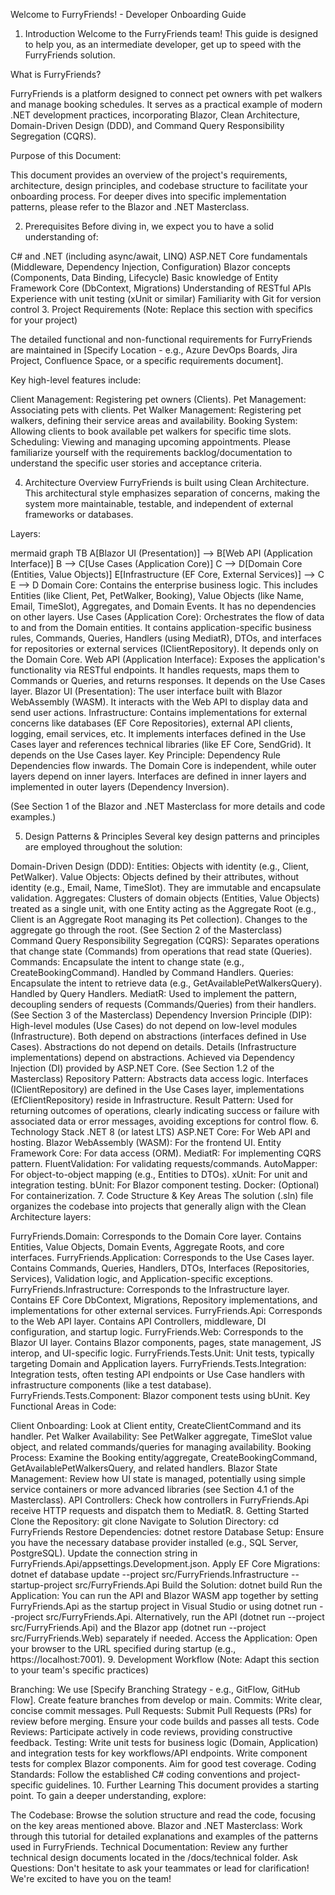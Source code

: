 Welcome to FurryFriends! - Developer Onboarding Guide
1. Introduction
Welcome to the FurryFriends team! This guide is designed to help you, as an intermediate developer, get up to speed with the FurryFriends solution.

What is FurryFriends?

FurryFriends is a platform designed to connect pet owners with pet walkers and manage booking schedules. It serves as a practical example of modern .NET development practices, incorporating Blazor, Clean Architecture, Domain-Driven Design (DDD), and Command Query Responsibility Segregation (CQRS).

Purpose of this Document:

This document provides an overview of the project's requirements, architecture, design principles, and codebase structure to facilitate your onboarding process. For deeper dives into specific implementation patterns, please refer to the Blazor and .NET Masterclass.

2. Prerequisites
Before diving in, we expect you to have a solid understanding of:

C# and .NET (including async/await, LINQ)
ASP.NET Core fundamentals (Middleware, Dependency Injection, Configuration)
Blazor concepts (Components, Data Binding, Lifecycle)
Basic knowledge of Entity Framework Core (DbContext, Migrations)
Understanding of RESTful APIs
Experience with unit testing (xUnit or similar)
Familiarity with Git for version control
3. Project Requirements
(Note: Replace this section with specifics for your project)

The detailed functional and non-functional requirements for FurryFriends are maintained in [Specify Location - e.g., Azure DevOps Boards, Jira Project, Confluence Space, or a specific requirements document].

Key high-level features include:

Client Management: Registering pet owners (Clients).
Pet Management: Associating pets with clients.
Pet Walker Management: Registering pet walkers, defining their service areas and availability.
Booking System: Allowing clients to book available pet walkers for specific time slots.
Scheduling: Viewing and managing upcoming appointments.
Please familiarize yourself with the requirements backlog/documentation to understand the specific user stories and acceptance criteria.

4. Architecture Overview
FurryFriends is built using Clean Architecture. This architectural style emphasizes separation of concerns, making the system more maintainable, testable, and independent of external frameworks or databases.

Layers:

mermaid
graph TB
    A[Blazor UI (Presentation)] --> B[Web API (Application Interface)]
    B --> C[Use Cases (Application Core)]
    C --> D[Domain Core (Entities, Value Objects)]
    E[Infrastructure (EF Core, External Services)] --> C
    E --> D
Domain Core: Contains the enterprise business logic. This includes Entities (like Client, Pet, PetWalker, Booking), Value Objects (like Name, Email, TimeSlot), Aggregates, and Domain Events. It has no dependencies on other layers.
Use Cases (Application Core): Orchestrates the flow of data to and from the Domain entities. It contains application-specific business rules, Commands, Queries, Handlers (using MediatR), DTOs, and interfaces for repositories or external services (IClientRepository). It depends only on the Domain Core.
Web API (Application Interface): Exposes the application's functionality via RESTful endpoints. It handles requests, maps them to Commands or Queries, and returns responses. It depends on the Use Cases layer.
Blazor UI (Presentation): The user interface built with Blazor WebAssembly (WASM). It interacts with the Web API to display data and send user actions.
Infrastructure: Contains implementations for external concerns like databases (EF Core Repositories), external API clients, logging, email services, etc. It implements interfaces defined in the Use Cases layer and references technical libraries (like EF Core, SendGrid). It depends on the Use Cases layer.
Key Principle: Dependency Rule Dependencies flow inwards. The Domain Core is independent, while outer layers depend on inner layers. Interfaces are defined in inner layers and implemented in outer layers (Dependency Inversion).

(See Section 1 of the Blazor and .NET Masterclass for more details and code examples.)

5. Design Patterns & Principles
Several key design patterns and principles are employed throughout the solution:

Domain-Driven Design (DDD):
Entities: Objects with identity (e.g., Client, PetWalker).
Value Objects: Objects defined by their attributes, without identity (e.g., Email, Name, TimeSlot). They are immutable and encapsulate validation.
Aggregates: Clusters of domain objects (Entities, Value Objects) treated as a single unit, with one Entity acting as the Aggregate Root (e.g., Client is an Aggregate Root managing its Pet collection). Changes to the aggregate go through the root.
(See Section 2 of the Masterclass)
Command Query Responsibility Segregation (CQRS):
Separates operations that change state (Commands) from operations that read state (Queries).
Commands: Encapsulate the intent to change state (e.g., CreateBookingCommand). Handled by Command Handlers.
Queries: Encapsulate the intent to retrieve data (e.g., GetAvailablePetWalkersQuery). Handled by Query Handlers.
MediatR: Used to implement the pattern, decoupling senders of requests (Commands/Queries) from their handlers.
(See Section 3 of the Masterclass)
Dependency Inversion Principle (DIP):
High-level modules (Use Cases) do not depend on low-level modules (Infrastructure). Both depend on abstractions (interfaces defined in Use Cases).
Abstractions do not depend on details. Details (Infrastructure implementations) depend on abstractions.
Achieved via Dependency Injection (DI) provided by ASP.NET Core.
(See Section 1.2 of the Masterclass)
Repository Pattern: Abstracts data access logic. Interfaces (IClientRepository) are defined in the Use Cases layer, implementations (EfClientRepository) reside in Infrastructure.
Result Pattern: Used for returning outcomes of operations, clearly indicating success or failure with associated data or error messages, avoiding exceptions for control flow.
6. Technology Stack
.NET 8 (or latest LTS)
ASP.NET Core: For Web API and hosting.
Blazor WebAssembly (WASM): For the frontend UI.
Entity Framework Core: For data access (ORM).
MediatR: For implementing CQRS pattern.
FluentValidation: For validating requests/commands.
AutoMapper: For object-to-object mapping (e.g., Entities to DTOs).
xUnit: For unit and integration testing.
bUnit: For Blazor component testing.
Docker: (Optional) For containerization.
7. Code Structure & Key Areas
The solution (.sln) file organizes the codebase into projects that generally align with the Clean Architecture layers:

FurryFriends.Domain: Corresponds to the Domain Core layer. Contains Entities, Value Objects, Domain Events, Aggregate Roots, and core interfaces.
FurryFriends.Application: Corresponds to the Use Cases layer. Contains Commands, Queries, Handlers, DTOs, Interfaces (Repositories, Services), Validation logic, and Application-specific exceptions.
FurryFriends.Infrastructure: Corresponds to the Infrastructure layer. Contains EF Core DbContext, Migrations, Repository implementations, and implementations for other external services.
FurryFriends.Api: Corresponds to the Web API layer. Contains API Controllers, middleware, DI configuration, and startup logic.
FurryFriends.Web: Corresponds to the Blazor UI layer. Contains Blazor components, pages, state management, JS interop, and UI-specific logic.
FurryFriends.Tests.Unit: Unit tests, typically targeting Domain and Application layers.
FurryFriends.Tests.Integration: Integration tests, often testing API endpoints or Use Case handlers with infrastructure components (like a test database).
FurryFriends.Tests.Component: Blazor component tests using bUnit.
Key Functional Areas in Code:

Client Onboarding: Look at Client entity, CreateClientCommand and its handler.
Pet Walker Availability: See PetWalker aggregate, TimeSlot value object, and related commands/queries for managing availability.
Booking Process: Examine the Booking entity/aggregate, CreateBookingCommand, GetAvailablePetWalkersQuery, and related handlers.
Blazor State Management: Review how UI state is managed, potentially using simple service containers or more advanced libraries (see Section 4.1 of the Masterclass).
API Controllers: Check how controllers in FurryFriends.Api receive HTTP requests and dispatch them to MediatR.
8. Getting Started
Clone the Repository: git clone <repository-url>
Navigate to Solution Directory: cd FurryFriends
Restore Dependencies: dotnet restore
Database Setup:
Ensure you have the necessary database provider installed (e.g., SQL Server, PostgreSQL).
Update the connection string in FurryFriends.Api/appsettings.Development.json.
Apply EF Core Migrations: dotnet ef database update --project src/FurryFriends.Infrastructure --startup-project src/FurryFriends.Api
Build the Solution: dotnet build
Run the Application:
You can run the API and Blazor WASM app together by setting FurryFriends.Api as the startup project in Visual Studio or using dotnet run --project src/FurryFriends.Api.
Alternatively, run the API (dotnet run --project src/FurryFriends.Api) and the Blazor app (dotnet run --project src/FurryFriends.Web) separately if needed.
Access the Application: Open your browser to the URL specified during startup (e.g., https://localhost:7001).
9. Development Workflow
(Note: Adapt this section to your team's specific practices)

Branching: We use [Specify Branching Strategy - e.g., GitFlow, GitHub Flow]. Create feature branches from develop or main.
Commits: Write clear, concise commit messages.
Pull Requests: Submit Pull Requests (PRs) for review before merging. Ensure your code builds and passes all tests.
Code Reviews: Participate actively in code reviews, providing constructive feedback.
Testing: Write unit tests for business logic (Domain, Application) and integration tests for key workflows/API endpoints. Write component tests for complex Blazor components. Aim for good test coverage.
Coding Standards: Follow the established C# coding conventions and project-specific guidelines.
10. Further Learning
This document provides a starting point. To gain a deeper understanding, explore:

The Codebase: Browse the solution structure and read the code, focusing on the key areas mentioned above.
Blazor and .NET Masterclass: Work through this tutorial for detailed explanations and examples of the patterns used in FurryFriends.
Technical Documentation: Review any further technical design documents located in the /docs/technical folder.
Ask Questions: Don't hesitate to ask your teammates or lead for clarification!
We're excited to have you on the team!